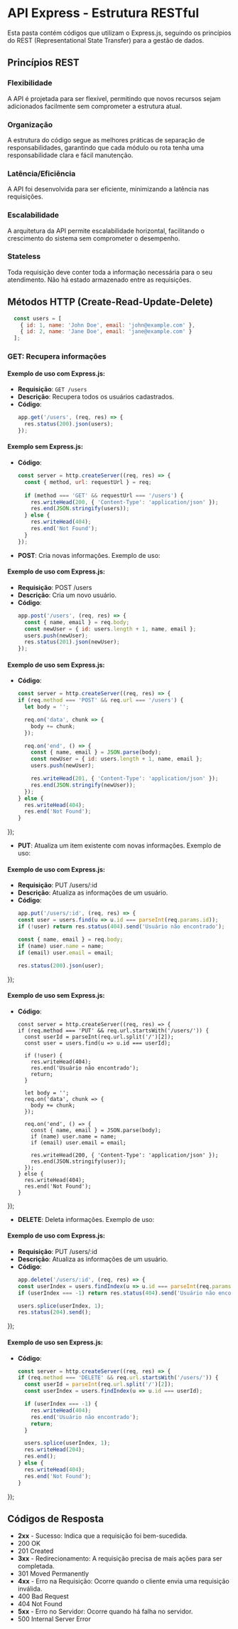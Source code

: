 # API Express - Estrutura RESTful

Esta pasta contém códigos que utilizam o Express.js, seguindo os princípios do REST (Representational State Transfer) para a gestão de dados.

## Princípios REST

### Flexibilidade
A API é projetada para ser flexível, permitindo que novos recursos sejam adicionados facilmente sem comprometer a estrutura atual.

### Organização
A estrutura do código segue as melhores práticas de separação de responsabilidades, garantindo que cada módulo ou rota tenha uma responsabilidade clara e fácil manutenção.

### Latência/Eficiência
A API foi desenvolvida para ser eficiente, minimizando a latência nas requisições.

### Escalabilidade
A arquitetura da API permite escalabilidade horizontal, facilitando o crescimento do sistema sem comprometer o desempenho.

### Stateless
Toda requisição deve conter toda a informação necessária para o seu atendimento. Não há estado armazenado entre as requisições.

## Métodos HTTP (Create-Read-Update-Delete)

```javascript
  const users = [
    { id: 1, name: 'John Doe', email: 'john@example.com' },
    { id: 2, name: 'Jane Doe', email: 'jane@example.com' }
  ];
```

### **GET**: Recupera informações
#### Exemplo de uso com Express.js:

- **Requisição**: `GET /users`
- **Descrição**: Recupera todos os usuários cadastrados.
- **Código**:
  ```javascript
  app.get('/users', (req, res) => {
    res.status(200).json(users);
  });

#### Exemplo sem Express.js: 

- **Código**:
  ```javascript
  const server = http.createServer((req, res) => {
    const { method, url: requestUrl } = req;
    
    if (method === 'GET' && requestUrl === '/users') {
      res.writeHead(200, { 'Content-Type': 'application/json' });
      res.end(JSON.stringify(users));
    } else {
      res.writeHead(404);
      res.end('Not Found');
    }
  });
- **POST**: Cria novas informações. Exemplo de uso:
#### Exemplo de uso com Express.js:

- **Requisição**: POST /users
- **Descrição**: Cria um novo usuário.
- **Código**:
  ```javascript
  app.post('/users', (req, res) => {
    const { name, email } = req.body;
    const newUser = { id: users.length + 1, name, email };
    users.push(newUser);
    res.status(201).json(newUser);
  });

#### Exemplo de uso sem Express.js: 
- **Código**:
  ```javascript
  const server = http.createServer((req, res) => {
  if (req.method === 'POST' && req.url === '/users') {
    let body = '';

    req.on('data', chunk => {
      body += chunk;
    });

    req.on('end', () => {
      const { name, email } = JSON.parse(body);
      const newUser = { id: users.length + 1, name, email };
      users.push(newUser);

      res.writeHead(201, { 'Content-Type': 'application/json' });
      res.end(JSON.stringify(newUser));
    });
  } else {
    res.writeHead(404);
    res.end('Not Found');
  }
});
  
- **PUT**: Atualiza um item existente com novas informações. Exemplo de uso:
#### Exemplo de uso com Express.js:
- **Requisição**: PUT /users/:id
- **Descrição**: Atualiza as informações de um usuário.
- **Código**:
  ```javascript
  app.put('/users/:id', (req, res) => {
  const user = users.find(u => u.id === parseInt(req.params.id));
  if (!user) return res.status(404).send('Usuário não encontrado');

  const { name, email } = req.body;
  if (name) user.name = name;
  if (email) user.email = email;

  res.status(200).json(user);
});

#### Exemplo de uso sem Express.js:
- **Código**:
  ```javascript:
  const server = http.createServer((req, res) => {
  if (req.method === 'PUT' && req.url.startsWith('/users/')) {
    const userId = parseInt(req.url.split('/')[2]);
    const user = users.find(u => u.id === userId);

    if (!user) {
      res.writeHead(404);
      res.end('Usuário não encontrado');
      return;
    }

    let body = '';
    req.on('data', chunk => {
      body += chunk;
    });

    req.on('end', () => {
      const { name, email } = JSON.parse(body);
      if (name) user.name = name;
      if (email) user.email = email;

      res.writeHead(200, { 'Content-Type': 'application/json' });
      res.end(JSON.stringify(user));
    });
  } else {
    res.writeHead(404);
    res.end('Not Found');
  }
});

- **DELETE**: Deleta informações. Exemplo de uso:
#### Exemplo de uso com Express.js:
- **Requisição**: PUT /users/:id
- **Descrição**: Atualiza as informações de um usuário.
- **Código**:
  ```javascript
  app.delete('/users/:id', (req, res) => {
  const userIndex = users.findIndex(u => u.id === parseInt(req.params.id));
  if (userIndex === -1) return res.status(404).send('Usuário não encontrado');
  
  users.splice(userIndex, 1);
  res.status(204).send();
});

#### Exemplo de uso sen Express.js:
- **Código**:
  ```javascript
  const server = http.createServer((req, res) => {
  if (req.method === 'DELETE' && req.url.startsWith('/users/')) {
    const userId = parseInt(req.url.split('/')[2]);
    const userIndex = users.findIndex(u => u.id === userId);

    if (userIndex === -1) {
      res.writeHead(404);
      res.end('Usuário não encontrado');
      return;
    }

    users.splice(userIndex, 1);
    res.writeHead(204);
    res.end();
  } else {
    res.writeHead(404);
    res.end('Not Found');
  }
});

## Códigos de Resposta

- **2xx** - Sucesso: Indica que a requisição foi bem-sucedida.
- 200 OK
- 201 Created
- **3xx** - Redirecionamento: A requisição precisa de mais ações para ser completada.
- 301 Moved Permanently
- **4xx** - Erro na Requisição: Ocorre quando o cliente envia uma requisição inválida.
- 400 Bad Request
- 404 Not Found
- **5xx** - Erro no Servidor: Ocorre quando há falha no servidor.
- 500 Internal Server Error
